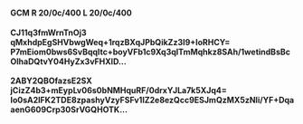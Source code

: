 #### GCM R 20/0c/400 L 20/0c/400
**CJ11q3fmWrnTnOj3**<br/>**qMxhdpEgSHVbwgWeq+1rqzBXqJPbQikZz3I9+IoRHCY=**<br/>**P7mEiom0bws6SvBqqItc+boyVFb1c9Xq3qlTmMqhkz8SAh/1wetindBsBcOlhaDQtvY04HyZx3vFHXlD...**<br/><br/>
**2ABY2QBOfazsE2SX**<br/>**jCizZ4b3+mEypLv06s0bNMHquRF/0drxYJLa7k5XJq4=**<br/>**Io0sA2lFK2TDE8zpashyVzyFSFv1lZ2e8ezQcc9ESJmQzMX5zNIi/YF+DqaaenG609Crp30SrVGQHOTK...**
